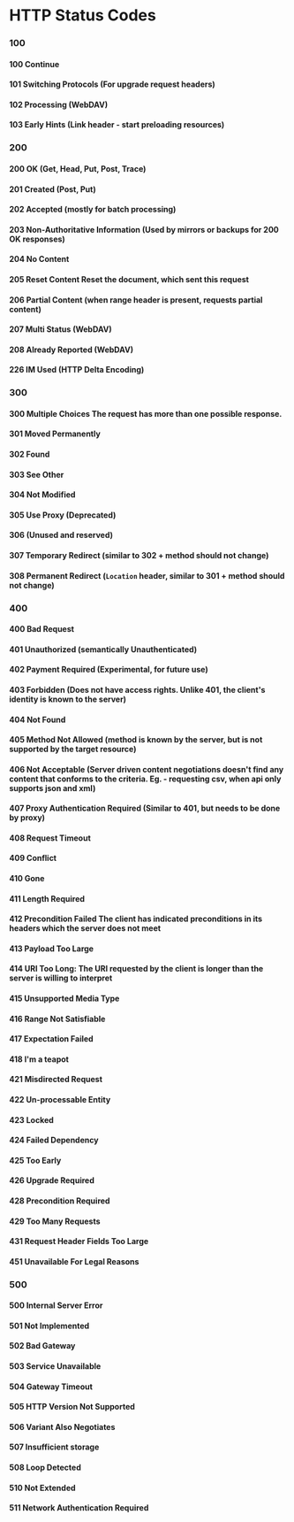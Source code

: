 # HTTP Status Codes

### 100

#### **100 Continue**

#### **101 Switching Protocols** (For upgrade request headers)

#### 102 Processing (WebDAV)

#### **103 Early Hints** (Link header - start preloading resources)

### 200

#### **200 OK** (Get, Head, Put, Post, Trace)

#### **201 Created** (Post, Put)

#### **202 Accepted** (mostly for batch processing)

#### **203 Non-Authoritative Information** (Used by mirrors or backups for 200 OK responses)

#### **204 No Content**

#### **205 Reset Content** Reset the document, which sent this request

#### **206 Partial Content** (when range header is present, requests partial content)

#### 207 Multi Status (WebDAV)

#### 208 Already Reported (WebDAV)

#### 226 IM Used (HTTP Delta Encoding)

### 300

#### **300 Multiple Choices** The request has more than one possible response.

#### **301 Moved Permanently**

#### **302 Found**

#### **303 See Other**

#### **304 Not Modified**

#### 305 Use Proxy (Deprecated)

#### 306 (Unused and reserved)

#### **307 Temporary Redirect** (similar to 302 + method should not change)

#### **308 Permanent Redirect** (`Location` header, similar to 301 + method should not change)

### 400

#### **400 Bad Request**

#### **401 Unauthorized** (semantically Unauthenticated)

#### 402 Payment Required (Experimental, for future use)

#### **403 Forbidden** (Does not have access rights. Unlike 401, the client's identity is known to the server)

#### **404 Not Found**

#### **405 Method Not Allowed** (method is known by the server, but is not supported by the target resource)

#### **406 Not Acceptable** (Server driven content negotiations doesn't find any content that conforms to the criteria. Eg. - requesting csv, when api only supports json and xml)

#### 407 Proxy Authentication Required (Similar to 401, but needs to be done by proxy)

#### 408 Request Timeout

#### 409 Conflict

#### 410 Gone

#### 411 Length Required

#### **412 Precondition Failed** The client has indicated preconditions in its headers which the server does not meet

#### 413 Payload Too Large

#### 414 URI Too Long: The URI requested by the client is longer than the server is willing to interpret

#### 415 Unsupported Media Type

#### 416 Range Not Satisfiable

#### 417 Expectation Failed

#### 418 I'm a teapot

#### 421 Misdirected Request

#### 422 Un-processable Entity

#### 423 Locked

#### 424 Failed Dependency

#### 425 Too Early

#### 426 Upgrade Required

#### 428 Precondition Required

#### 429 Too Many Requests

#### 431 Request Header Fields Too Large

#### 451 Unavailable For Legal Reasons

### 500

#### 500 Internal Server Error

#### 501 Not Implemented

#### 502 Bad Gateway

#### 503 Service Unavailable

#### 504 Gateway Timeout

#### 505 HTTP Version Not Supported

#### 506 Variant Also Negotiates

#### 507 Insufficient storage

#### 508 Loop Detected

#### 510 Not Extended

#### 511 Network Authentication Required

